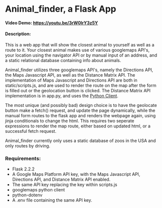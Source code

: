 # Animal_finder, a Flask App
#### Video Demo: https://youtu.be/3rW0lrY3z5Y
#### Description:

This is a web app that will show the closest animal to yourself 
as well as a route to it. Your closest animal makes use of 
various googlemaps API's, your location using the navigator API 
or by manual input of an address, and a static relational database containing info about animals.

Animal_finder utilizes three googlemaps API's, namely the Directions API,
the Maps Javascript API, as well as the Distance Matrix API. 
The implementation of Maps Javascript and Directions API are both 
in static/scripts.js, and are used to render the route on the map 
after the form is filled out or the geolocation button is clicked.
The Distance Matrix API implementation is in app.py, and uses the [Python Client](https://github.com/googlemaps/google-maps-services-python). 

The most unique (and possibly bad) design choice is to have the geolocate
button make a fetch() request, and update the page dynamically, while the 
manual form routes to the flask app and renders the webpage again, using
jinja conditionals to change the html. This requires two seperate expressions to 
render the map route, either based on updated html, or a successful fetch request.


Animal_finder currently only uses a static database of zoos in the USA and only routes by driving.

### Requirements:

- Flask 2.2.2
- A Google Maps Platform API key, with the Maps Javascript API, Directions API, and Distance Matrix API enabled.
- The same API key replacing the key within scripts.js
- googlemaps python client
- python-dotenv
- A .env file containing the same API key.
